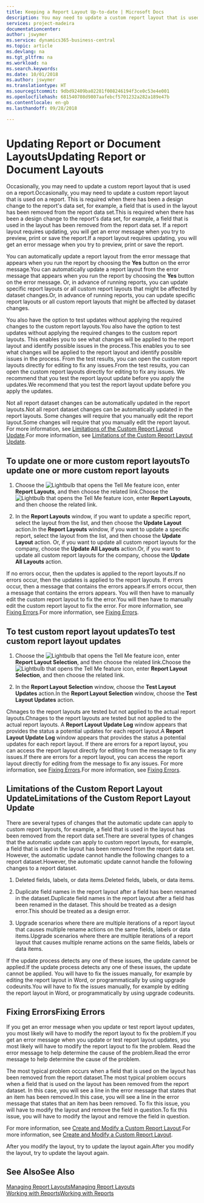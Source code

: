 ```yaml
---
title: Keeping a Report Layout Up-to-date | Microsoft Docs
description: You may need to update a custom report layout that is used on a report. This is required when there has been a design change to the report's data set, for example, a field that is used in the layout has been removed from the report data set.
services: project-madeira
documentationcenter: 
author: jswymer
ms.service: dynamics365-business-central
ms.topic: article
ms.devlang: na
ms.tgt_pltfrm: na
ms.workload: na
ms.search.keywords: 
ms.date: 10/01/2018
ms.author: jswymer
ms.translationtype: HT
ms.sourcegitcommit: 9dbd92409ba02281f008246194f3ce0c53e4e001
ms.openlocfilehash: 681540708d9807aafebcf5701232a282a189e47b
ms.contentlocale: en-gb
ms.lasthandoff: 09/28/2018

---
```

# <a name="updating-report-or-document-layouts"></a><span data-ttu-id="72ea7-104">Updating Report or Document Layouts</span><span class="sxs-lookup"><span data-stu-id="72ea7-104">Updating Report or Document Layouts</span></span>
<span data-ttu-id="72ea7-105">Occasionally, you may need to update a custom report layout that is used on a report.</span><span class="sxs-lookup"><span data-stu-id="72ea7-105">Occasionally, you may need to update a custom report layout that is used on a report.</span></span> <span data-ttu-id="72ea7-106">This is required when there has been a design change to the report's data set, for example, a field that is used in the layout has been removed from the report data set.</span><span class="sxs-lookup"><span data-stu-id="72ea7-106">This is required when there has been a design change to the report's data set, for example, a field that is used in the layout has been removed from the report data set.</span></span> <span data-ttu-id="72ea7-107">If a report layout requires updating, you will get an error message when you try to preview, print or save the report.</span><span class="sxs-lookup"><span data-stu-id="72ea7-107">If a report layout requires updating, you will get an error message when you try to preview, print or save the report.</span></span>  
  
<span data-ttu-id="72ea7-108">You can automatically update a report layout from the error message that appears when you run the report by choosing the **Yes** button on the error message.</span><span class="sxs-lookup"><span data-stu-id="72ea7-108">You can automatically update a report layout from the error message that appears when you run the report by choosing the **Yes** button on the error message.</span></span> <span data-ttu-id="72ea7-109">Or, in advance of running reports, you can update specific report layouts or all custom report layouts that might be affected by dataset changes.</span><span class="sxs-lookup"><span data-stu-id="72ea7-109">Or, in advance of running reports, you can update specific report layouts or all custom report layouts that might be affected by dataset changes.</span></span>  
  
<span data-ttu-id="72ea7-110">You also have the option to test updates without applying the required changes to the custom report layouts.</span><span class="sxs-lookup"><span data-stu-id="72ea7-110">You also have the option to test updates without applying the required changes to the custom report layouts.</span></span> <span data-ttu-id="72ea7-111">This enables you to see what changes will be applied to the report layout and identify possible issues in the process.</span><span class="sxs-lookup"><span data-stu-id="72ea7-111">This enables you to see what changes will be applied to the report layout and identify possible issues in the process.</span></span> <span data-ttu-id="72ea7-112">From the test results, you can open the custom report layouts directly for editing to fix any issues.</span><span class="sxs-lookup"><span data-stu-id="72ea7-112">From the test results, you can open the custom report layouts directly for editing to fix any issues.</span></span> <span data-ttu-id="72ea7-113">We recommend that you test the report layout update before you apply the updates.</span><span class="sxs-lookup"><span data-stu-id="72ea7-113">We recommend that you test the report layout update before you apply the updates.</span></span>  
  
<span data-ttu-id="72ea7-114">Not all report dataset changes can be automatically updated in the report layouts.</span><span class="sxs-lookup"><span data-stu-id="72ea7-114">Not all report dataset changes can be automatically updated in the report layouts.</span></span> <span data-ttu-id="72ea7-115">Some changes will require that you manually edit the report layout.</span><span class="sxs-lookup"><span data-stu-id="72ea7-115">Some changes will require that you manually edit the report layout.</span></span> <span data-ttu-id="72ea7-116">For more information, see [Limitations of the Custom Report Layout Update](ui-update-report-layouts.md#UpdateLimitations).</span><span class="sxs-lookup"><span data-stu-id="72ea7-116">For more information, see [Limitations of the Custom Report Layout Update](ui-update-report-layouts.md#UpdateLimitations).</span></span>  
  
## <a name="to-update-one-or-more-custom-report-layouts"></a><span data-ttu-id="72ea7-117">To update one or more custom report layouts</span><span class="sxs-lookup"><span data-stu-id="72ea7-117">To update one or more custom report layouts</span></span>  
  
1.  <span data-ttu-id="72ea7-118">Choose the ![Lightbulb that opens the Tell Me feature](media/ui-search/search_small.png "Tell me what you want to do") icon, enter **Report Layouts**, and then choose the related link.</span><span class="sxs-lookup"><span data-stu-id="72ea7-118">Choose the ![Lightbulb that opens the Tell Me feature](media/ui-search/search_small.png "Tell me what you want to do") icon, enter **Report Layouts**, and then choose the related link.</span></span>  
  
2.  <span data-ttu-id="72ea7-119">In the **Report Layouts** window, if you want to update a specific report, select the layout from the list, and then choose the **Update Layout** action.</span><span class="sxs-lookup"><span data-stu-id="72ea7-119">In the **Report Layouts** window, if you want to update a specific report, select the layout from the list, and then choose the **Update Layout** action.</span></span> <span data-ttu-id="72ea7-120">Or, if you want to update all custom report layouts for the company, choose the **Update All Layouts** action.</span><span class="sxs-lookup"><span data-stu-id="72ea7-120">Or, if you want to update all custom report layouts for the company, choose the **Update All Layouts** action.</span></span>  

<span data-ttu-id="72ea7-121">If no errors occur, then the updates is applied to the report layouts.</span><span class="sxs-lookup"><span data-stu-id="72ea7-121">If no errors occur, then the updates is applied to the report layouts.</span></span> <span data-ttu-id="72ea7-122">If errors occur, then a message that contains the errors appears.</span><span class="sxs-lookup"><span data-stu-id="72ea7-122">If errors occur, then a message that contains the errors appears.</span></span> <span data-ttu-id="72ea7-123">You will then have to manually edit the custom report layout to fix the error.</span><span class="sxs-lookup"><span data-stu-id="72ea7-123">You will then have to manually edit the custom report layout to fix the error.</span></span> <span data-ttu-id="72ea7-124">For more information, see [Fixing Errors](ui-update-report-layouts.md#FixErrors).</span><span class="sxs-lookup"><span data-stu-id="72ea7-124">For more information, see [Fixing Errors](ui-update-report-layouts.md#FixErrors).</span></span>  

## <a name="to-test-custom-report-layout-updates"></a><span data-ttu-id="72ea7-125">To test custom report layout updates</span><span class="sxs-lookup"><span data-stu-id="72ea7-125">To test custom report layout updates</span></span>  
  
1.  <span data-ttu-id="72ea7-126">Choose the ![Lightbulb that opens the Tell Me feature](media/ui-search/search_small.png "Tell me what you want to do") icon, enter **Report Layout Selection**, and then choose the related link.</span><span class="sxs-lookup"><span data-stu-id="72ea7-126">Choose the ![Lightbulb that opens the Tell Me feature](media/ui-search/search_small.png "Tell me what you want to do") icon, enter **Report Layout Selection**, and then choose the related link.</span></span>  
  
2.  <span data-ttu-id="72ea7-127">In the **Report Layout Selection** window, choose the **Test Layout Updates** action.</span><span class="sxs-lookup"><span data-stu-id="72ea7-127">In the **Report Layout Selection** window, choose the **Test Layout Updates** action.</span></span>  
  
 <span data-ttu-id="72ea7-128">Chnages to the report layouts are tested but not applied to the actual report layouts.</span><span class="sxs-lookup"><span data-stu-id="72ea7-128">Chnages to the report layouts are tested but not applied to the actual report layouts.</span></span> <span data-ttu-id="72ea7-129">A **Report Layout Update Log** window appears that provides the status a potential updates for each report layout.</span><span class="sxs-lookup"><span data-stu-id="72ea7-129">A **Report Layout Update Log** window appears that provides the status a potential updates for each report layout.</span></span> <span data-ttu-id="72ea7-130">If there are errors for a report layout, you can access the report layout directly for editing from the message to fix any issues.</span><span class="sxs-lookup"><span data-stu-id="72ea7-130">If there are errors for a report layout, you can access the report layout directly for editing from the message to fix any issues.</span></span> <span data-ttu-id="72ea7-131">For more information, see [Fixing Errors](ui-update-report-layouts.md#FixErrors).</span><span class="sxs-lookup"><span data-stu-id="72ea7-131">For more information, see [Fixing Errors](ui-update-report-layouts.md#FixErrors).</span></span>  
  
##  <a name="UpdateLimitations"></a> <span data-ttu-id="72ea7-132">Limitations of the Custom Report Layout Update</span><span class="sxs-lookup"><span data-stu-id="72ea7-132">Limitations of the Custom Report Layout Update</span></span>  
 <span data-ttu-id="72ea7-133">There are several types of changes that the automatic update can apply to custom report layouts, for example, a field that is used in the layout has been removed from the report data set.</span><span class="sxs-lookup"><span data-stu-id="72ea7-133">There are several types of changes that the automatic update can apply to custom report layouts, for example, a field that is used in the layout has been removed from the report data set.</span></span> <span data-ttu-id="72ea7-134">However, the automatic update cannot handle the following changes to a report dataset.</span><span class="sxs-lookup"><span data-stu-id="72ea7-134">However, the automatic update cannot handle the following changes to a report dataset.</span></span>  
  
1.  <span data-ttu-id="72ea7-135">Deleted fields, labels, or data items.</span><span class="sxs-lookup"><span data-stu-id="72ea7-135">Deleted fields, labels, or data items.</span></span>  
  
2.  <span data-ttu-id="72ea7-136">Duplicate field names in the report layout after a field has been renamed in the dataset.</span><span class="sxs-lookup"><span data-stu-id="72ea7-136">Duplicate field names in the report layout after a field has been renamed in the dataset.</span></span> <span data-ttu-id="72ea7-137">This should be treated as a design error.</span><span class="sxs-lookup"><span data-stu-id="72ea7-137">This should be treated as a design error.</span></span>  
  
3.  <span data-ttu-id="72ea7-138">Upgrade scenarios where there are multiple iterations of a report layout that causes multiple rename actions on the same fields, labels or data items.</span><span class="sxs-lookup"><span data-stu-id="72ea7-138">Upgrade scenarios where there are multiple iterations of a report layout that causes multiple rename actions on the same fields, labels or data items.</span></span>  
  
 <span data-ttu-id="72ea7-139">If the update process detects any one of these issues, the update cannot be applied.</span><span class="sxs-lookup"><span data-stu-id="72ea7-139">If the update process detects any one of these issues, the update cannot be applied.</span></span> <span data-ttu-id="72ea7-140">You will have to fix the issues manually, for example by editing the report layout in Word, or programmatically by using upgrade codeunits.</span><span class="sxs-lookup"><span data-stu-id="72ea7-140">You will have to fix the issues manually, for example by editing the report layout in Word, or programmatically by using upgrade codeunits.</span></span>  
  
##  <a name="FixErrors"></a> <span data-ttu-id="72ea7-141">Fixing Errors</span><span class="sxs-lookup"><span data-stu-id="72ea7-141">Fixing Errors</span></span>  
 <span data-ttu-id="72ea7-142">If you get an error message when you update or test report layout updates, you most likely will have to modify the report layout to fix the problem.</span><span class="sxs-lookup"><span data-stu-id="72ea7-142">If you get an error message when you update or test report layout updates, you most likely will have to modify the report layout to fix the problem.</span></span> <span data-ttu-id="72ea7-143">Read the error message to help determine the cause of the problem.</span><span class="sxs-lookup"><span data-stu-id="72ea7-143">Read the error message to help determine the cause of the problem.</span></span>  
  
 <span data-ttu-id="72ea7-144">The most typical problem occurs when a field that is used on the layout has been removed from the report dataset.</span><span class="sxs-lookup"><span data-stu-id="72ea7-144">The most typical problem occurs when a field that is used on the layout has been removed from the report dataset.</span></span> <span data-ttu-id="72ea7-145">In this case, you will see a line in the error message that states that an item has been removed.</span><span class="sxs-lookup"><span data-stu-id="72ea7-145">In this case, you will see a line in the error message that states that an item has been removed.</span></span> <span data-ttu-id="72ea7-146">To fix this issue, you will have to modify the layout and remove the field in question.</span><span class="sxs-lookup"><span data-stu-id="72ea7-146">To fix this issue, you will have to modify the layout and remove the field in question.</span></span>  
  
 <span data-ttu-id="72ea7-147">For more information, see [Create and Modify a Custom Report Layout](ui-how-create-custom-report-layout.md#ModifyCustomLayout).</span><span class="sxs-lookup"><span data-stu-id="72ea7-147">For more information, see [Create and Modify a Custom Report Layout](ui-how-create-custom-report-layout.md#ModifyCustomLayout).</span></span>  
  
 <span data-ttu-id="72ea7-148">After you modify the layout, try to update the layout again.</span><span class="sxs-lookup"><span data-stu-id="72ea7-148">After you modify the layout, try to update the layout again.</span></span>  
  
## <a name="see-also"></a><span data-ttu-id="72ea7-149">See Also</span><span class="sxs-lookup"><span data-stu-id="72ea7-149">See Also</span></span>  
 [<span data-ttu-id="72ea7-150">Managing Report Layouts</span><span class="sxs-lookup"><span data-stu-id="72ea7-150">Managing Report Layouts</span></span>](ui-manage-report-layouts.md)  
 [<span data-ttu-id="72ea7-151">Working with Reports</span><span class="sxs-lookup"><span data-stu-id="72ea7-151">Working with Reports</span></span>](ui-work-report.md)  
